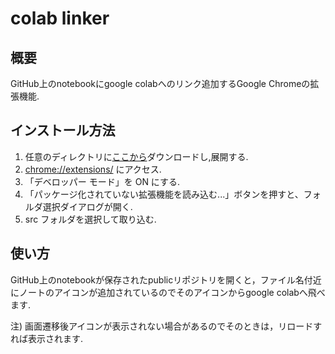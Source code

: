colab linker
========================

## 概要

GitHub上のnotebookにgoogle colabへのリンク追加するGoogle Chromeの拡張機能.


## インストール方法

1. 任意のディレクトリに[ここから](https://github.com/mizunomi32/colab-linker/archive/master.zip)ダウンロードし,展開する.
1. [chrome://extensions/](chrome://extensions/) にアクセス.  
1. 「デベロッパー モード」を ON にする.  
1. 「パッケージ化されていない拡張機能を読み込む...」ボタンを押すと、フォルダ選択ダイアログが開く.  
1. src フォルダを選択して取り込む.  


## 使い方

GitHub上のnotebookが保存されたpublicリポジトリを開くと，ファイル名付近にノートのアイコンが追加されているのでそのアイコンからgoogle colabへ飛べます.


注) 画面遷移後アイコンが表示されない場合があるのでそのときは，リロードすれば表示されます.
